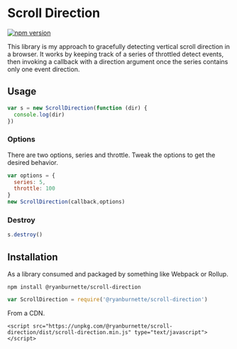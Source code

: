 # Scroll Direction

[![npm version](https://badge.fury.io/js/%40ryanburnette%2Fscroll-direction.svg)](https://badge.fury.io/js/%40ryanburnette%2Fscroll-direction)

This library is my approach to gracefully detecting vertical scroll direction
in a browser. It works by keeping track of a series of throttled detect events,
then invoking a callback with a direction argument once the series contains
only one event direction.

## Usage

```javascript
var s = new ScrollDirection(function (dir) {
  console.log(dir)
})
```

### Options

There are two options, series and throttle. Tweak the options to get the
desired behavior.

```javascript
var options = {
  series: 5,
  throttle: 100
}
new ScrollDirection(callback,options)
```

### Destroy

```javascript
s.destroy()
```

## Installation

As a library consumed and packaged by something like Webpack or Rollup.

```
npm install @ryanburnette/scroll-direction
```

```javascript
var ScrollDirection = require('@ryanburnette/scroll-direction')
```

From a CDN.

```
<script src="https://unpkg.com/@ryanburnette/scroll-direction/dist/scroll-direction.min.js" type="text/javascript"></script>
```
